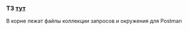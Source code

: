 ### ТЗ [тут](https://cloud.mail.ru/public/v5fZ/H5ppcvcCp/%5BMoresliv.com%5D%20Spring%20ORM%20%D0%B8%20%D1%80%D0%B0%D0%B1%D0%BE%D1%82%D0%B0%20%D0%BD%D0%B0%20%D1%81%D0%B5%D1%80%D0%B2%D0%B5%D1%80%D0%B5/%5BMoresliv.com%5D%204.%D0%A4%D0%B8%D0%BD%D0%B0%D0%BB%D1%8C%D0%BD%D1%8B%D0%B9%20%D0%BF%D1%80%D0%BE%D0%B5%D0%BA%D1%82%20%D1%81%D0%BF%D1%80%D0%B8%D0%BD%D1%82%D0%B0%2013/%5BMoresliv.com%5D%204.%D0%A4%D0%B8%D0%BD%D0%B0%D0%BB%D1%8C%D0%BD%D1%8B%D0%B9%20%D0%BF%D1%80%D0%BE%D0%B5%D0%BA%D1%82%20%D1%81%D0%BF%D1%80%D0%B8%D0%BD%D1%82%D0%B0%2013.jpg)

В корне лежат файлы коллекции запросов и окружения для Postman